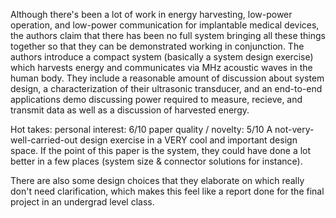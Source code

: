 Although there's been a lot of work in energy harvesting, low-power operation, and low-power communication for implantable medical devices, the authors claim that there has been no full system bringing all these things together so that they can be demonstrated working in conjunction. The authors introduce a compact system (basically a system design exercise) which harvests energy and communicates via MHz acoustic waves in the human body. They include a reasonable amount of discussion about system design, a characterization of their ultrasonic transducer, and an end-to-end applications demo discussing power required to measure, recieve, and transmit data as well as a discussion of harvested energy.

Hot takes:
personal interest: 6/10
paper quality / novelty: 5/10
A not-very-well-carried-out design exercise in a VERY cool and important design space. If the point of this paper is the system, they could have done a lot better in a few places (system size & connector solutions for instance).

There are also some design choices that they elaborate on which really don't need clarification, which makes this feel like a report done for the final project in an undergrad level class.

